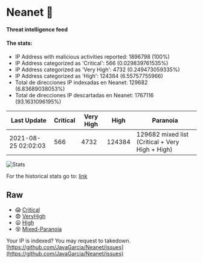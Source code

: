 # Neanet :hocho:
#### Threat intelligence feed
#### The stats:

- IP Address with malicious activities reported: 1896798 (100%)
- IP Address categorized as 'Critical':  566 (0.029839761535%)
- IP Address categorized as 'Very High':  4732 (0.249473059335%)
- IP Address categorized as 'High':  124384 (6.55757755966)
- Total de direcciones IP indexadas en Neanet:  129682 (6.83689038053%)
- Total de direcciones IP descartadas en Neanet:  1767116 (93.1631096195%)

| Last Update | Critical | Very High | High | Paranoia |
| --- | --- | --- | --- | --- |
| 2021-08-25 02:02:03 | 566 | 4732 | 124384 | 129682 mixed list (Critical + Very High + High)|

![Stats](https://docs.google.com/spreadsheets/d/e/2PACX-1vSnaNMIXVabIpDJjufMlzH7poXnshF3mgd8Is1g9ytUEzVsP5my4Trn8f-xkoLLQ38xpL3HtmUexLo6/pubchart?oid=501124687&format=image)

For the historical stats go to: [link](/stats.csv)
## Raw
- :scream: [Critical](https://raw.githubusercontent.com/JavaGarcia/Neanet/master/blacklists/neanet_critical.txt)
- :fearful: [VeryHigh](https://raw.githubusercontent.com/JavaGarcia/Neanet/master/blacklists/neanet_veryHigh.txtt)
- :frowning: [High](https://raw.githubusercontent.com/JavaGarcia/Neanet/master/blacklists/neanet_high.txt)
- :dizzy_face: [Mixed-Paranoia](https://raw.githubusercontent.com/JavaGarcia/Neanet/master/blacklists/neanet_all.txt)


Your IP is indexed? You may request to takedown. [https://github.com/JavaGarcia/Neanet/issues](https://github.com/JavaGarcia/Neanet/issues)








































































































































































































































































































































































































































































































































































































































































































































































































































































































































































































































































































































































































































































































































































































































































































































































































































































































































































































































































































































































































































































































































































































































































































































































































































































































































































































































































































































































































































































































































































































































































































































































































































































































































































































































































































































































































































































































































































































































































































































































































































































































































































































































































































































































































































































































































































































































































































































































































































































































































































































































































































































































































































































































































































































































































































































































































































































































































































































































































































































































































































































































































































































































































































































































































































































































































































































































































































































































































































































































































































































































































































































































































































































































































































































































































































































































































































































































































































































































































































































































































































































































































































































































































































































































































































































































